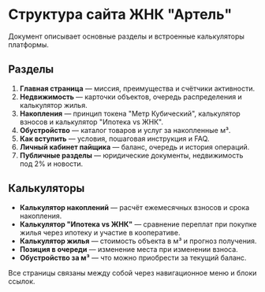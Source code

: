 # Структура сайта ЖНК "Артель"

Документ описывает основные разделы и встроенные калькуляторы платформы.

## Разделы
1. **Главная страница** — миссия, преимущества и счётчики активности.
2. **Недвижимость** — карточки объектов, очередь распределения и калькулятор жилья.
3. **Накопления** — принцип токена "Метр Кубический", калькулятор взносов и калькулятор "Ипотека vs ЖНК".
4. **Обустройство** — каталог товаров и услуг за накопленные м³.
5. **Как вступить** — условия, пошаговая инструкция и FAQ.
6. **Личный кабинет пайщика** — баланс, очередь и история операций.
7. **Публичные разделы** — юридические документы, недвижимость под 2% и новости.

## Калькуляторы
- **Калькулятор накоплений** — расчёт ежемесячных взносов и срока накопления.
- **Калькулятор "Ипотека vs ЖНК"** — сравнение переплат при покупке жилья через ипотеку и участие в кооперативе.
- **Калькулятор жилья** — стоимость объекта в м³ и прогноз получения.
- **Позиция в очереди** — изменение места при изменении взноса.
- **Обустройство за м³** — что можно приобрести за текущий баланс.

Все страницы связаны между собой через навигационное меню и блоки ссылок.
